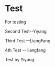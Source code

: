 Test
====

For testing


Second Test--Yiyang


Third Test --LiangFang

4th Test -- liangfang

Test by Yiyang
